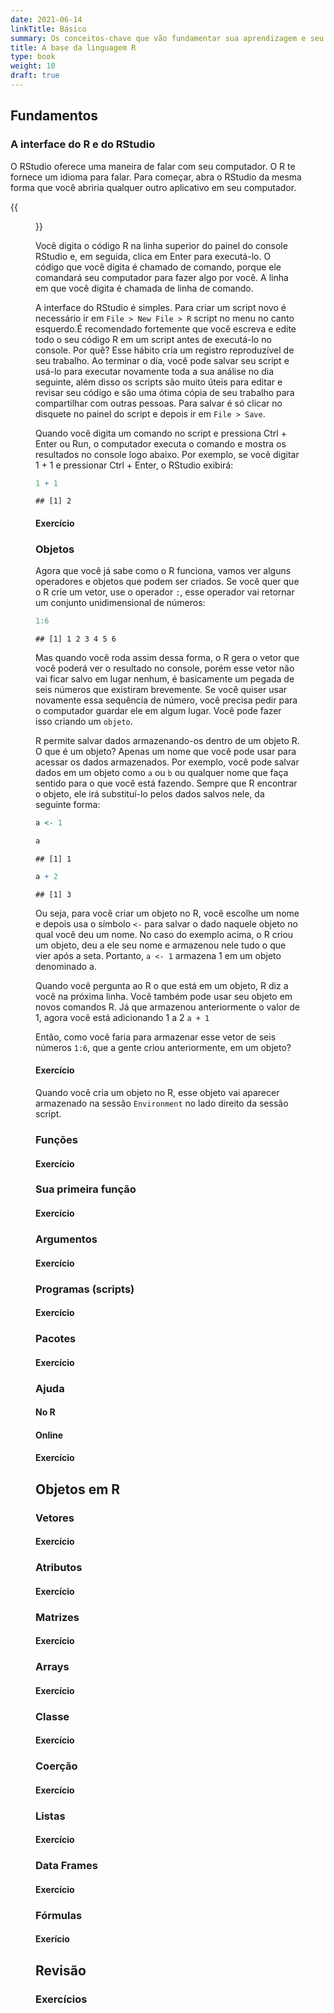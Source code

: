 ```yaml
---
date: 2021-06-14
linkTitle: Básico
summary: Os conceitos-chave que vão fundamentar sua aprendizagem e seu uso da língua
title: A base da linguagem R
type: book
weight: 10
draft: true
---
```


<!-- Precisamos dar um bom nome para a introdução -->

## Fundamentos

### A interface do R e do RStudio
O RStudio oferece uma maneira de falar com seu computador. O R te fornece um idioma para falar. 
Para começar, abra o RStudio da mesma forma que você abriria qualquer outro aplicativo em seu computador.

{{<figure src=" ">}}

Você digita o código R na linha superior do painel do console RStudio e, em seguida, clica em Enter para executá-lo. O código que você digita é chamado de comando, porque ele comandará seu computador para fazer algo por você. A linha em que você digita é chamada de linha de comando.

A interface do RStudio é simples. Para  criar um script novo é necessário ir em `File > New File > R` script no menu no canto esquerdo.É recomendado fortemente que você escreva e edite todo o seu código R em um script antes de executá-lo no console. Por quê? Esse hábito cria um registro reproduzível de seu trabalho. Ao terminar o dia, você pode salvar seu script e usá-lo para executar novamente toda a sua análise no dia seguinte, além disso os scripts são muito úteis para editar e revisar seu código e são uma ótima cópia de seu trabalho para compartilhar com outras pessoas. Para salvar é só clicar no disquete no painel do script e depois ir em `File > Save`. 

Quando você digita um comando no script e pressiona Ctrl + Enter ou Run, o computador executa o comando e mostra os resultados no console logo abaixo. Por exemplo, se você digitar 1 + 1 e pressionar Ctrl + Enter, o RStudio exibirá:

```r
1 + 1
```

```
## [1] 2
```

#### Exercício

### Objetos

Agora que você já sabe como o R funciona, vamos ver alguns operadores e objetos que podem ser criados. Se você quer que o 
R crie um vetor, use o operador `:`, esse operador vai retornar um conjunto unidimensional de números:


```r
1:6
```

```
## [1] 1 2 3 4 5 6
```
Mas quando você roda assim dessa forma, o R gera o vetor que você poderá ver o resultado no console, porém esse vetor não vai ficar salvo em lugar nenhum, é basicamente um pegada de seis números que existiram brevemente. Se você quiser usar novamente essa sequência de número, você precisa pedir para o computador guardar ele em algum lugar. Você pode fazer isso criando um `objeto`.

R permite salvar dados armazenando-os dentro de um objeto R. O que é um objeto? Apenas um nome que você pode usar para acessar os dados armazenados. Por exemplo, você pode salvar dados em um objeto como `a` ou `b` ou qualquer nome que faça sentido para o que você está fazendo. Sempre que R encontrar o objeto, ele irá substituí-lo pelos dados salvos nele, da seguinte forma:


```r
a <- 1

a
```

```
## [1] 1
```

```r
a + 2
```

```
## [1] 3
```

Ou seja, para você criar um objeto no R, você escolhe um nome e depois usa o símbolo `<-` para salvar o dado naquele objeto no qual você deu um nome. No caso do exemplo acima, o R criou um objeto, deu a ele seu nome e armazenou nele tudo o que vier após a seta. Portanto, `a <- 1` armazena 1 em um objeto denominado a.

Quando você pergunta ao R o que está em um objeto, R diz a você na próxima linha.
Você também pode usar seu objeto em novos comandos R. Já que armazenou anteriormente o valor de 1, agora você está adicionando 1 a 2
`a + 1`

Então, como você faria para armazenar esse vetor de seis números `1:6`, que a gente criou anteriormente, em um objeto?
#### Exercício

Quando você cria um objeto no R, esse objeto vai aparecer armazenado na sessão `Environment` no lado direito da sessão script.


### Funções


#### Exercício

### Sua primeira função

#### Exercício

### Argumentos

#### Exercício

### Programas (scripts)

#### Exercício

### Pacotes

#### Exercício

### Ajuda

#### No R

#### Online

#### Exercício

## Objetos em R

### Vetores

#### Exercício

### Atributos

#### Exercício

### Matrizes

#### Exercício

### Arrays

#### Exercício

### Classe

#### Exercício

### Coerção

#### Exercício

### Listas

#### Exercício

### Data Frames

#### Exercício

### Fórmulas

#### Exerício

## Revisão

### Exercícios
